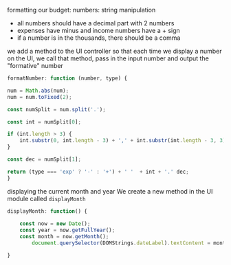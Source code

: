 
formatting our budget: numbers: string manipulation
- all numbers should have a decimal part with 2 numbers
- expenses have minus and income numbers have a + sign
- if a number is in the thousands, there should be a comma

we add a method to the UI controller so that each time we display a number on the UI, we call that method, pass in the input number and output the "formative" number
```js
formatNumber: function (number, type) {

num = Math.abs(num);
num = num.toFixed(2);

const numSplit = num.split('.');

const int = numSplit[0];

if (int.length > 3) {
	int.substr(0, int.length - 3) + ',' + int.substr(int.length - 3, 3);
}

const dec = numSplit[1];

return (type === 'exp' ? '-' : '+') + ' '  + int + '.' dec;
}
```


displaying the current month and year
We create a new method in the UI module called `displayMonth` 
```js
displayMonth: function() {
	
	const now = new Date();
	const year = now.getFullYear();
	const month = now.getMonth();
		document.querySelector(DOMStrings.dateLabel).textContent = month + ' ' + year;

}

```

